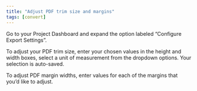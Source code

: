 ```yaml
---
title: "Adjust PDF trim size and margins"
tags: [convert]
---
```

 
<html><body><section data-type="chapter" class="hsecchapter" data-hederis-type="hsecchapter" id="adjust-trim-and-margins" data-pi-attrs="id: adjust-trim-and-margins; data-tags: convert;" role="doc-chapter" data-tags="convert" data-author-name=" " data-book-title=" " title="Adjust PDF trim size and margins"><p class="hblkp" data-hederis-type="hblkp" id="pDTxHNexG">Go to your Project Dashboard and expand the option labeled &#8220;Configure Export Settings&#8221;. </p><p class="hblkp" data-hederis-type="hblkp" id="pNrZJdAiQ">To adjust your PDF trim size, enter your chosen values in the height and width boxes, select a unit of measurement from the dropdown options. Your selection is auto-saved.</p><p class="hblkp" data-hederis-type="hblkp" id="ptAR6JpAa">To adjust PDF margin widths, enter values for each of the margins that you&#8217;d like to adjust.</p></section></body></html>
